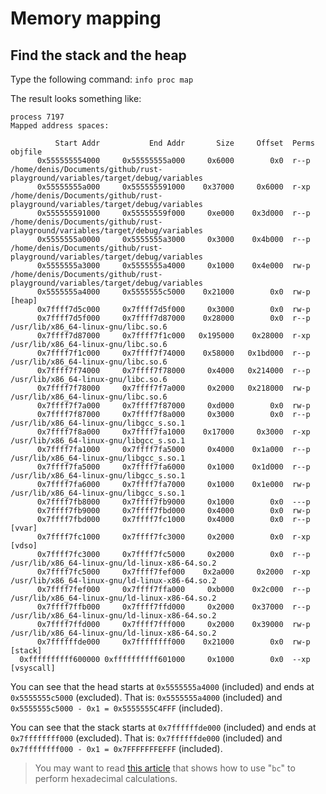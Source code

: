 # Memory mapping

## Find the stack and the heap

Type the following command: `info proc map`

The result looks something like:

```
process 7197
Mapped address spaces:

          Start Addr           End Addr       Size     Offset  Perms  objfile
      0x555555554000     0x55555555a000     0x6000        0x0  r--p   /home/denis/Documents/github/rust-playground/variables/target/debug/variables
      0x55555555a000     0x555555591000    0x37000     0x6000  r-xp   /home/denis/Documents/github/rust-playground/variables/target/debug/variables
      0x555555591000     0x55555559f000     0xe000    0x3d000  r--p   /home/denis/Documents/github/rust-playground/variables/target/debug/variables
      0x5555555a0000     0x5555555a3000     0x3000    0x4b000  r--p   /home/denis/Documents/github/rust-playground/variables/target/debug/variables
      0x5555555a3000     0x5555555a4000     0x1000    0x4e000  rw-p   /home/denis/Documents/github/rust-playground/variables/target/debug/variables
      0x5555555a4000     0x5555555c5000    0x21000        0x0  rw-p   [heap]
      0x7ffff7d5c000     0x7ffff7d5f000     0x3000        0x0  rw-p   
      0x7ffff7d5f000     0x7ffff7d87000    0x28000        0x0  r--p   /usr/lib/x86_64-linux-gnu/libc.so.6
      0x7ffff7d87000     0x7ffff7f1c000   0x195000    0x28000  r-xp   /usr/lib/x86_64-linux-gnu/libc.so.6
      0x7ffff7f1c000     0x7ffff7f74000    0x58000   0x1bd000  r--p   /usr/lib/x86_64-linux-gnu/libc.so.6
      0x7ffff7f74000     0x7ffff7f78000     0x4000   0x214000  r--p   /usr/lib/x86_64-linux-gnu/libc.so.6
      0x7ffff7f78000     0x7ffff7f7a000     0x2000   0x218000  rw-p   /usr/lib/x86_64-linux-gnu/libc.so.6
      0x7ffff7f7a000     0x7ffff7f87000     0xd000        0x0  rw-p   
      0x7ffff7f87000     0x7ffff7f8a000     0x3000        0x0  r--p   /usr/lib/x86_64-linux-gnu/libgcc_s.so.1
      0x7ffff7f8a000     0x7ffff7fa1000    0x17000     0x3000  r-xp   /usr/lib/x86_64-linux-gnu/libgcc_s.so.1
      0x7ffff7fa1000     0x7ffff7fa5000     0x4000    0x1a000  r--p   /usr/lib/x86_64-linux-gnu/libgcc_s.so.1
      0x7ffff7fa5000     0x7ffff7fa6000     0x1000    0x1d000  r--p   /usr/lib/x86_64-linux-gnu/libgcc_s.so.1
      0x7ffff7fa6000     0x7ffff7fa7000     0x1000    0x1e000  rw-p   /usr/lib/x86_64-linux-gnu/libgcc_s.so.1
      0x7ffff7fb8000     0x7ffff7fb9000     0x1000        0x0  ---p   
      0x7ffff7fb9000     0x7ffff7fbd000     0x4000        0x0  rw-p   
      0x7ffff7fbd000     0x7ffff7fc1000     0x4000        0x0  r--p   [vvar]
      0x7ffff7fc1000     0x7ffff7fc3000     0x2000        0x0  r-xp   [vdso]
      0x7ffff7fc3000     0x7ffff7fc5000     0x2000        0x0  r--p   /usr/lib/x86_64-linux-gnu/ld-linux-x86-64.so.2
      0x7ffff7fc5000     0x7ffff7fef000    0x2a000     0x2000  r-xp   /usr/lib/x86_64-linux-gnu/ld-linux-x86-64.so.2
      0x7ffff7fef000     0x7ffff7ffa000     0xb000    0x2c000  r--p   /usr/lib/x86_64-linux-gnu/ld-linux-x86-64.so.2
      0x7ffff7ffb000     0x7ffff7ffd000     0x2000    0x37000  r--p   /usr/lib/x86_64-linux-gnu/ld-linux-x86-64.so.2
      0x7ffff7ffd000     0x7ffff7fff000     0x2000    0x39000  rw-p   /usr/lib/x86_64-linux-gnu/ld-linux-x86-64.so.2
      0x7ffffffde000     0x7ffffffff000    0x21000        0x0  rw-p   [stack]
  0xffffffffff600000 0xffffffffff601000     0x1000        0x0  --xp   [vsyscall]
```

You can see that the head starts at `0x5555555a4000` (included) and ends at `0x5555555c5000` (excluded). That is:
`0x5555555a4000` (included) and `0x5555555c5000 - 0x1 = 0x5555555C4FFF` (included). 

You can see that the stack starts at `0x7ffffffde000` (included) and ends at `0x7ffffffff000` (excluded). That is:
`0x7ffffffde000` (included) and `0x7ffffffff000 - 0x1 = 0x7FFFFFFFEFFF` (included). 


> You may want to read [this article](bc.md) that shows how to use "`bc`" to perform hexadecimal calculations.
